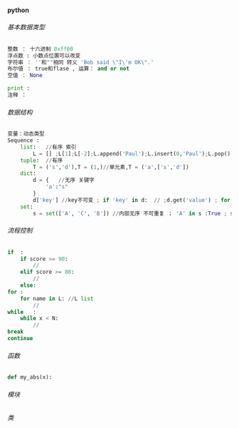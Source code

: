 #### python

###### 基本数据类型

```python
整数 ： 十六进制 0xff00 
浮点数 : 小数点位置可以改变
字符串 ： ''和""相同 转义 'Bob said \"I\'m OK\".'
布尔值 ： true和flase , 运算： and or not
空值 ： None

print :
注释 ：
```

###### 数据结构

```python
变量：动态类型
Sequence :
    list:	//有序 索引
        L = [] ;L[1];L[-2];L.append('Paul');L.insert(0,'Paul');L.pop();L.pop(2)
    tuple:	//有序
        T = ('s','d'),T = (1,)//单元素,T = ('a',['s','d'])
    dict:
        d = {	//无序 关键字
            'a':"s"
        }
        d['key'] //key不可变 ; if 'key' in d:  // ;d.get('value') ; for key in d:
    set:
        s = set(['A', 'C', 'B']) //内部无序 不可重复 ； 'A' in s :True ; s.add() ;s.remove(4) //4必须在 set中，不然会报错
```

###### 流程控制

```python
if	:
    if score >= 90:
        //
    elif score >= 80:
        //
    else:
for	:
    for name in L: //L list
        //
while	:
    while x < N:
        //
break
continue
```

###### 函数

```python
def my_abs(x):
```

###### 模块

###### 类

